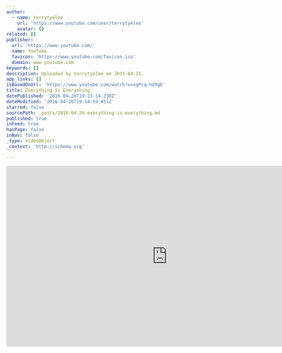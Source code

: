 ```yaml
---
author:
  - name: terrytyelee
    url: 'https://www.youtube.com/user/terrytyelee'
    avatar: {}
related: []
publisher:
  url: 'https://www.youtube.com/'
  name: YouTube
  favicon: 'https://www.youtube.com/favicon.ico'
  domain: www.youtube.com
keywords: []
description: Uploaded by terrytyelee on 2015-04-21.
app_links: []
isBasedOnUrl: 'https://www.youtube.com/watch?v=xgPcq-hd9gE'
title: Everything Is Everything
datePublished: '2016-04-26T19:23:14.238Z'
dateModified: '2016-04-26T19:14:59.011Z'
starred: false
sourcePath: _posts/2016-04-26-everything-is-everything.md
published: true
inFeed: true
hasPage: false
inNav: false
_type: VideoObject
_context: 'http://schema.org'

---
```

<iframe src="https://cdn.embedly.com/widgets/media.html?src=https%3A%2F%2Fwww.youtube.com%2Fembed%2FxgPcq-hd9gE%3Ffeature%3Doembed&amp;url=https%3A%2F%2Fwww.youtube.com%2Fwatch%3Fv%3DxgPcq-hd9gE&amp;image=https%3A%2F%2Fi.ytimg.com%2Fvi%2FxgPcq-hd9gE%2Fhqdefault.jpg&amp;key=b7d04c9b404c499eba89ee7072e1c4f7&amp;type=text%2Fhtml&amp;schema=youtube" width="854" height="480" scrolling="no" frameborder="0" allowfullscreen="" style=""></iframe>
